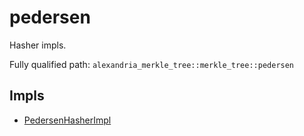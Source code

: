# pedersen

Hasher impls.

Fully qualified path: `alexandria_merkle_tree::merkle_tree::pedersen`

## Impls

- [PedersenHasherImpl](./alexandria_merkle_tree-merkle_tree-pedersen-PedersenHasherImpl.md)

